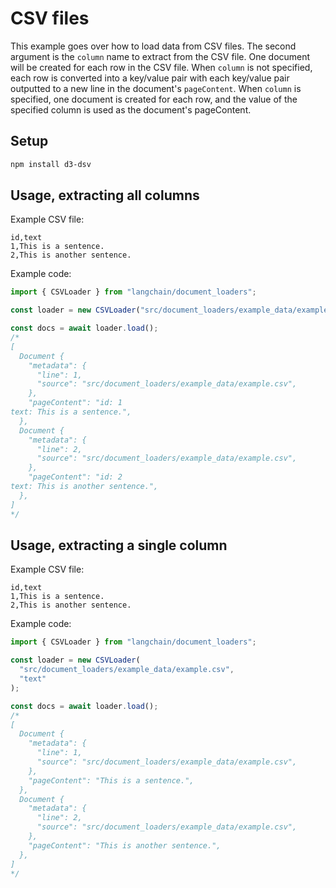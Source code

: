 # CSV files

This example goes over how to load data from CSV files. The second argument is the `column` name to extract from the CSV file. One document will be created for each row in the CSV file. When `column` is not specified, each row is converted into a key/value pair with each key/value pair outputted to a new line in the document's `pageContent`. When `column` is specified, one document is created for each row, and the value of the specified column is used as the document's pageContent.

## Setup

```bash npm2yarn
npm install d3-dsv
```

## Usage, extracting all columns

Example CSV file:

```csv
id,text
1,This is a sentence.
2,This is another sentence.
```

Example code:

```typescript
import { CSVLoader } from "langchain/document_loaders";

const loader = new CSVLoader("src/document_loaders/example_data/example.csv");

const docs = await loader.load();
/*
[
  Document {
    "metadata": {
      "line": 1,
      "source": "src/document_loaders/example_data/example.csv",
    },
    "pageContent": "id: 1
text: This is a sentence.",
  },
  Document {
    "metadata": {
      "line": 2,
      "source": "src/document_loaders/example_data/example.csv",
    },
    "pageContent": "id: 2
text: This is another sentence.",
  },
]
*/
```

## Usage, extracting a single column

Example CSV file:

```csv
id,text
1,This is a sentence.
2,This is another sentence.
```

Example code:

```typescript
import { CSVLoader } from "langchain/document_loaders";

const loader = new CSVLoader(
  "src/document_loaders/example_data/example.csv",
  "text"
);

const docs = await loader.load();
/*
[
  Document {
    "metadata": {
      "line": 1,
      "source": "src/document_loaders/example_data/example.csv",
    },
    "pageContent": "This is a sentence.",
  },
  Document {
    "metadata": {
      "line": 2,
      "source": "src/document_loaders/example_data/example.csv",
    },
    "pageContent": "This is another sentence.",
  },
]
*/
```
